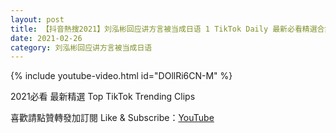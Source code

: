 ```yaml
---
layout: post
title: 【抖音熱搜2021】刘泓彬回应讲方言被当成日语 1 TikTok Daily 最新必看精選合集2021 02 26
date: 2021-02-26
category: 刘泓彬回应讲方言被当成日语
---
```


{% include youtube-video.html id="DOllRi6CN-M" %}

2021必看 最新精選 Top TikTok Trending Clips

喜歡請點贊轉發加訂閱 Like & Subscribe：[YouTube](https://www.youtube.com/channel/UCAoR7VcanIPd04uEq_GIylA/videos)


